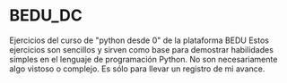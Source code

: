 # BEDU_DC
Ejercicios del curso de "python desde 0" de la plataforma BEDU
Estos ejercicios son sencillos y sirven como base para demostrar habilidades 
simples en el lenguaje de programación Python. No son necesariamente algo
vistoso o complejo. Es sólo para llevar un registro de mi avance.
